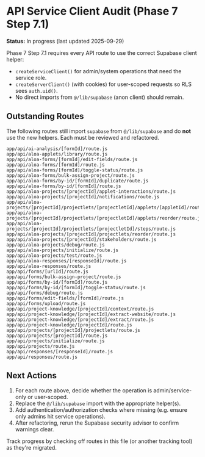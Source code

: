 # API Service Client Audit (Phase 7 Step 7.1)

**Status:** In progress (last updated 2025-09-29)

Phase 7 Step 7.1 requires every API route to use the correct Supabase client helper:

- `createServiceClient()` for admin/system operations that need the service role.
- `createServerClient()` (with cookies) for user-scoped requests so RLS sees `auth.uid()`.
- No direct imports from `@/lib/supabase` (anon client) should remain.

## Outstanding Routes
The following routes still import `supabase` from `@/lib/supabase` and do **not** use the new helpers. Each must be reviewed and refactored.

```
app/api/ai-analysis/[formId]/route.js
app/api/aloa-applets/library/route.js
app/api/aloa-forms/[formId]/edit-fields/route.js
app/api/aloa-forms/[formId]/route.js
app/api/aloa-forms/[formId]/toggle-status/route.js
app/api/aloa-forms/bulk-assign-project/route.js
app/api/aloa-forms/by-id/[formId]/duplicate/route.js
app/api/aloa-forms/by-id/[formId]/route.js
app/api/aloa-projects/[projectId]/applet-interactions/route.js
app/api/aloa-projects/[projectId]/notifications/route.js
app/api/aloa-projects/[projectId]/projectlets/[projectletId]/applets/[appletId]/route.js
app/api/aloa-projects/[projectId]/projectlets/[projectletId]/applets/reorder/route.js
app/api/aloa-projects/[projectId]/projectlets/[projectletId]/steps/route.js
app/api/aloa-projects/[projectId]/projectlets/reorder/route.js
app/api/aloa-projects/[projectId]/stakeholders/route.js
app/api/aloa-projects/debug/route.js
app/api/aloa-projects/initialize/route.js
app/api/aloa-projects/test/route.js
app/api/aloa-responses/[responseId]/route.js
app/api/aloa-responses/route.js
app/api/forms/[urlId]/route.js
app/api/forms/bulk-assign-project/route.js
app/api/forms/by-id/[formId]/route.js
app/api/forms/by-id/[formId]/toggle-status/route.js
app/api/forms/debug/route.js
app/api/forms/edit-fields/[formId]/route.js
app/api/forms/upload/route.js
app/api/project-knowledge/[projectId]/context/route.js
app/api/project-knowledge/[projectId]/extract-website/route.js
app/api/project-knowledge/[projectId]/extract/route.js
app/api/project-knowledge/[projectId]/route.js
app/api/projects/[projectId]/projectlets/route.js
app/api/projects/[projectId]/route.js
app/api/projects/initialize/route.js
app/api/projects/route.js
app/api/responses/[responseId]/route.js
app/api/responses/route.js
```

## Next Actions
1. For each route above, decide whether the operation is admin/service-only or user-scoped.
2. Replace the `@/lib/supabase` import with the appropriate helper(s).
3. Add authentication/authorization checks where missing (e.g. ensure only admins hit service operations).
4. After refactoring, rerun the Supabase security advisor to confirm warnings clear.

Track progress by checking off routes in this file (or another tracking tool) as they're migrated.
